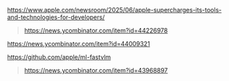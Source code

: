 https://www.apple.com/newsroom/2025/06/apple-supercharges-its-tools-and-technologies-for-developers/
> https://news.ycombinator.com/item?id=44226978

https://news.ycombinator.com/item?id=44009321

https://github.com/apple/ml-fastvlm
> https://news.ycombinator.com/item?id=43968897